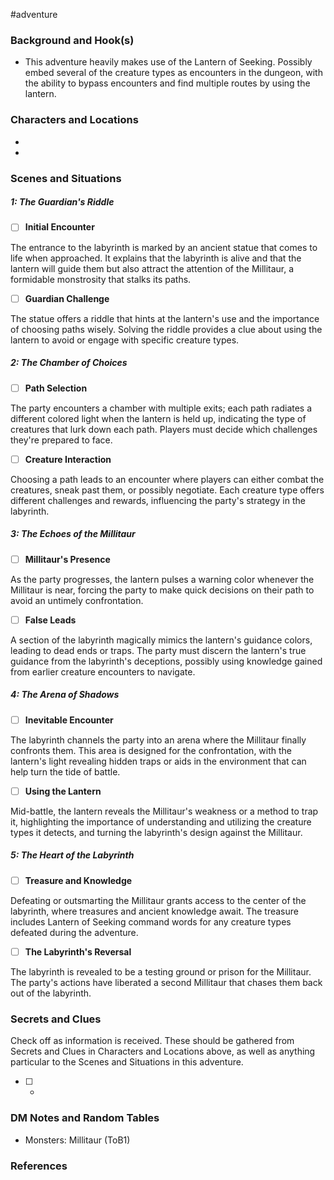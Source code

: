  #adventure 

### Background and Hook(s)

* This adventure heavily makes use of the Lantern of Seeking. Possibly embed several of the creature types as encounters in the dungeon, with the ability to bypass encounters and find multiple routes by using the lantern.

### Characters and Locations

* 

* 

### Scenes and Situations

##### 1: The Guardian's Riddle

 - [ ]  **Initial Encounter**

The entrance to the labyrinth is marked by an ancient statue that comes to life when approached. It explains that the labyrinth is alive and that the lantern will guide them but also attract the attention of the Millitaur, a formidable monstrosity that stalks its paths.

 - [ ]  **Guardian Challenge**

The statue offers a riddle that hints at the lantern's use and the importance of choosing paths wisely. Solving the riddle provides a clue about using the lantern to avoid or engage with specific creature types.

##### 2: The Chamber of Choices

 - [ ]  **Path Selection**

The party encounters a chamber with multiple exits; each path radiates a different colored light when the lantern is held up, indicating the type of creatures that lurk down each path. Players must decide which challenges they're prepared to face.

 - [ ]  **Creature Interaction**

Choosing a path leads to an encounter where players can either combat the creatures, sneak past them, or possibly negotiate. Each creature type offers different challenges and rewards, influencing the party's strategy in the labyrinth.

##### 3: The Echoes of the Millitaur

 - [ ]  **Millitaur's Presence**

As the party progresses, the lantern pulses a warning color whenever the Millitaur is near, forcing the party to make quick decisions on their path to avoid an untimely confrontation.

 - [ ]  **False Leads**

A section of the labyrinth magically mimics the lantern's guidance colors, leading to dead ends or traps. The party must discern the lantern's true guidance from the labyrinth's deceptions, possibly using knowledge gained from earlier creature encounters to navigate.

##### 4: The Arena of Shadows

 - [ ]  **Inevitable Encounter**

The labyrinth channels the party into an arena where the Millitaur finally confronts them. This area is designed for the confrontation, with the lantern's light revealing hidden traps or aids in the environment that can help turn the tide of battle.

 - [ ]  **Using the Lantern**

Mid-battle, the lantern reveals the Millitaur's weakness or a method to trap it, highlighting the importance of understanding and utilizing the creature types it detects, and turning the labyrinth's design against the Millitaur.

##### 5: The Heart of the Labyrinth

 - [ ]  **Treasure and Knowledge**

Defeating or outsmarting the Millitaur grants access to the center of the labyrinth, where treasures and ancient knowledge await. The treasure includes Lantern of Seeking command words for any creature types defeated during the adventure.

 - [ ]  **The Labyrinth's Reversal**

The labyrinth is revealed to be a testing ground or prison for the Millitaur. The party's actions have liberated a second Millitaur that chases them back out of the labyrinth.

### Secrets and Clues
Check off as information is received. These should be gathered from Secrets and Clues in Characters and Locations above, as well as anything particular to the Scenes and Situations in this adventure.

 - [ ] -

### DM Notes and Random Tables

* Monsters: Millitaur (ToB1)

### References

